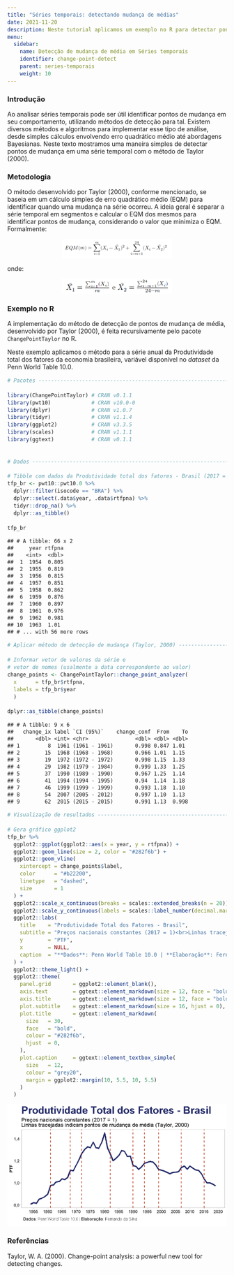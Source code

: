 ```yaml
---
title: "Séries temporais: detectando mudança de médias"
date: 2021-11-20
description: Neste tutorial aplicamos um exemplo no R para detectar pontos de mudança de média em séries temporais.
menu:
  sidebar:
    name: Detecção de mudança de média em Séries temporais
    identifier: change-point-detect
    parent: series-temporais
    weight: 10
---
```



### Introdução

Ao analisar séries temporais pode ser útil identificar pontos de mudança
em seu comportamento, utilizando métodos de detecção para tal. Existem
diversos métodos e algoritmos para implementar esse tipo de análise,
desde simples cálculos envolvendo erro quadrático médio até abordagens
Bayesianas. Neste texto mostramos uma maneira simples de detectar pontos
de mudança em uma série temporal com o método de Taylor (2000).

### Metodologia

O método desenvolvido por Taylor (2000), conforme mencionado, se baseia
em um cálculo simples de erro quadrático médio (EQM) para identificar
quando uma mudança na série ocorreu. A ideia geral é separar a série
temporal em segmentos e calcular o EQM dos mesmos para identificar
pontos de mudança, considerando o valor que minimiza o EQM. Formalmente:

<img src="imgs/ts_eqm.PNG" width="50%" style="display: block; margin: auto;" />

onde:

<img src="imgs/ts_eqm_x.PNG" width="50%" style="display: block; margin: auto;" />

### Exemplo no R

A implementação do método de detecção de pontos de mudança de média,
desenvolvido por Taylor (2000), é feita recursivamente pelo pacote
`ChangePointTaylor` no R.

Neste exemplo aplicamos o método para a série anual da Produtividade
total dos fatores da economia brasileira, variável disponível no
*dataset* da Penn World Table 10.0.

``` r
# Pacotes -----------------------------------------------------------------

library(ChangePointTaylor) # CRAN v0.1.1
library(pwt10)             # CRAN v10.0-0
library(dplyr)             # CRAN v1.0.7
library(tidyr)             # CRAN v1.1.4
library(ggplot2)           # CRAN v3.3.5
library(scales)            # CRAN v1.1.1
library(ggtext)            # CRAN v0.1.1


# Dados -------------------------------------------------------------------

# Tibble com dados da Produtividade total dos fatores - Brasil (2017 = 1)
tfp_br <- pwt10::pwt10.0 %>%
  dplyr::filter(isocode == "BRA") %>%
  dplyr::select(.data$year, .data$rtfpna) %>%
  tidyr::drop_na() %>%
  dplyr::as_tibble()

tfp_br
```

    ## # A tibble: 66 x 2
    ##     year rtfpna
    ##    <int>  <dbl>
    ##  1  1954  0.805
    ##  2  1955  0.819
    ##  3  1956  0.815
    ##  4  1957  0.851
    ##  5  1958  0.862
    ##  6  1959  0.876
    ##  7  1960  0.897
    ##  8  1961  0.976
    ##  9  1962  0.981
    ## 10  1963  1.01 
    ## # ... with 56 more rows

``` r
# Aplicar método de detecção de mudança (Taylor, 2000) --------------------

# Informar vetor de valores da série e
# vetor de nomes (usalmente a data correspondente ao valor)
change_points <- ChangePointTaylor::change_point_analyzer(
  x      = tfp_br$rtfpna,
  labels = tfp_br$year
  )

dplyr::as_tibble(change_points)
```

    ## # A tibble: 9 x 6
    ##   change_ix label `CI (95%)`    change_conf  From    To
    ##       <dbl> <int> <chr>               <dbl> <dbl> <dbl>
    ## 1         8  1961 (1961 - 1961)       0.998 0.847 1.01 
    ## 2        15  1968 (1968 - 1968)       0.966 1.01  1.15 
    ## 3        19  1972 (1972 - 1972)       0.998 1.15  1.33 
    ## 4        29  1982 (1979 - 1984)       0.999 1.33  1.25 
    ## 5        37  1990 (1989 - 1990)       0.967 1.25  1.14 
    ## 6        41  1994 (1994 - 1995)       0.94  1.14  1.18 
    ## 7        46  1999 (1999 - 1999)       0.993 1.18  1.10 
    ## 8        54  2007 (2005 - 2012)       0.997 1.10  1.13 
    ## 9        62  2015 (2015 - 2015)       0.991 1.13  0.998

``` r
# Visualização de resultados ----------------------------------------------

# Gera gráfico ggplot2
tfp_br %>%
  ggplot2::ggplot(ggplot2::aes(x = year, y = rtfpna)) +
  ggplot2::geom_line(size = 2, color = "#282f6b") +
  ggplot2::geom_vline(
    xintercept = change_points$label,
    color      = "#b22200",
    linetype   = "dashed",
    size       = 1
  ) +
  ggplot2::scale_x_continuous(breaks = scales::extended_breaks(n = 20)) +
  ggplot2::scale_y_continuous(labels = scales::label_number(decimal.mark = ",", accuracy = 0.1)) +
  ggplot2::labs(
    title    = "Produtividade Total dos Fatores - Brasil",
    subtitle = "Preços nacionais constantes (2017 = 1)<br>Linhas tracejadas indicam pontos de mudança de média (Taylor, 2000)",
    y        = "PTF",
    x        = NULL,
    caption  = "**Dados**: Penn World Table 10.0 | **Elaboração**: Fernando da Silva"
  ) +
  ggplot2::theme_light() +
  ggplot2::theme(
    panel.grid       = ggplot2::element_blank(),
    axis.text        = ggtext::element_markdown(size = 12, face = "bold"),
    axis.title       = ggtext::element_markdown(size = 12, face = "bold"),
    plot.subtitle    = ggtext::element_markdown(size = 16, hjust = 0),
    plot.title       = ggtext::element_markdown(
      size   = 30,
      face   = "bold",
      colour = "#282f6b",
      hjust  = 0,
    ),
    plot.caption     = ggtext::element_textbox_simple(
      size   = 12,
      colour = "grey20",
      margin = ggplot2::margin(10, 5.5, 10, 5.5)
    )
  )
```

<img src="change_point_detect_files/figure-gfm/unnamed-chunk-3-1.png" width="100%" style="display: block; margin: auto;" />

### Referências

Taylor, W. A. (2000). Change-point analysis: a powerful new tool for
detecting changes.






<script type="text/javascript" src="https://cdnjs.buymeacoffee.com/1.0.0/button.prod.min.js" data-name="bmc-button" data-slug="schoulten" data-color="#40DCA5" data-emoji=""  data-font="Cookie" data-text="Buy me a coffee" data-outline-color="#000000" data-font-color="#ffffff" data-coffee-color="#FFDD00" ></script>
